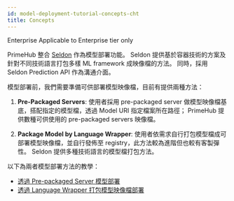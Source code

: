 ```yaml
---
id: model-deployment-tutorial-concepts-cht
title: Concepts
---
```


<div class="ee-only tooltip">Enterprise
  <span class="tooltiptext">Applicable to Enterprise tier only</span>
</div>

PrimeHub 整合 [Seldon](https://docs.seldon.io/projects/seldon-core/en/latest/) 作為模型部署功能。 Seldon 提供基於容器技術的方案及針對不同技術語言打包多樣 ML framework 成映像檔的方法。 同時，採用 Seldon Prediction API 作為溝通介面。

模型部署前，我們需要準備可供部署模型映像檔，目前有提供兩種方法：

1. **Pre-Packaged Servers**: 使用者採用 pre-packaged server 做模型映像檔基底，搭配指定的模型檔，透過 Model URI 指定檔案所在路徑； PrimeHub 提供數種可供使用的 pre-packaged servers 映像檔。

2. **Package Model by Language Wrapper**: 使用者依需求自行打包模型檔成可部署模型映像檔，並自行發佈至 registry，此方法較為進階但也較有客製彈性。 Seldon 提供多種技術語言的模型檔打包方法。

以下為兩者模型部署方法的教學：

- [透過 Pre-packaged Server 模型部署](model-deployment-tutorial-prepackaged-image-cht)
- [透過 Language Wrapper 打包模型映像檔部署](model-deployment-tutorial-model-image-cht)
